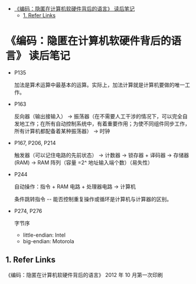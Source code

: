 - [《编码：隐匿在计算机软硬件背后的语言》 读后笔记](#编码隐匿在计算机软硬件背后的语言-读后笔记)
  - [1. Refer Links](#1-refer-links)

# 《编码：隐匿在计算机软硬件背后的语言》 读后笔记

- P135

  加法是算术运算中最基本的运算。实际上，加法计算就是计算机要做的唯一工作。

- P163

  反向器（输出接输入） → 振荡器（在不需要人工干涉的情况下，可以完全自发地工作；在所有自动控制系统中，有着重要作用；为使不同组件同步工作，所有计算机都配备着某种振荡器） → 时钟

- P167, P206, P214

  触发器（可以记住电路的先前状态） → 计数器 → 锁存器 + 译码器 → 存储器 (RAM) → RAM 阵列（容量 =2^ 地址输入端个数）（易失性）

- P244

  自动操作：指令 + RAM 电路 + 处理器电路 → 计算机

  条件跳转指令 -- 能否控制重复操作或循环是计算机与计算器的区别。

- P274, P276

  字节序
  - little-endian: Intel
  - big-endian: Motorola


## 1. Refer Links

《编码：隐匿在计算机软硬件背后的语言》 2012 年 10 月第一次印刷
